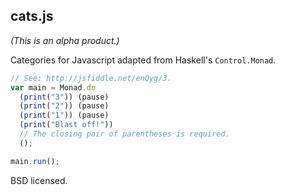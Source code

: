 cats.js
-------

*(This is an alpha product.)*

Categories for Javascript adapted from Haskell's `Control.Monad`.

```javascript
// See: http://jsfiddle.net/enQyg/3.
var main = Monad.do
  (print("3")) (pause)
  (print("2")) (pause)
  (print("1")) (pause)
  (print("Blast off!"))
  // The closing pair of parentheses is required.
  ();

main.run();
```

BSD licensed.
